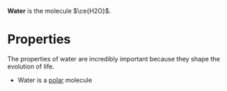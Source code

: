 **Water** is the molecule $\ce{H2O}$.

# Properties

The properties of water are incredibly important because they shape the evolution of life.

- Water is a [polar](../Chemistry/Polarity) molecule